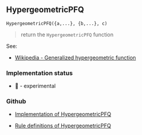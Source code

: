 ## HypergeometricPFQ

```
HypergeometricPFQ({a,...}, {b,...}, c)
```

> return the `HypergeometricPFQ` function

See:
* [Wikipedia - Generalized hypergeometric function](https://en.wikipedia.org/wiki/Generalized_hypergeometric_function)






### Implementation status

* &#x1F9EA; - experimental

### Github

* [Implementation of HypergeometricPFQ](https://github.com/axkr/symja_android_library/blob/master/symja_android_library/matheclipse-core/src/main/java/org/matheclipse/core/builtin/HypergeometricFunctions.java#L1144) 

* [Rule definitions of HypergeometricPFQ](https://github.com/axkr/symja_android_library/blob/master/symja_android_library/rules/HypergeometricPFQRules.m) 
